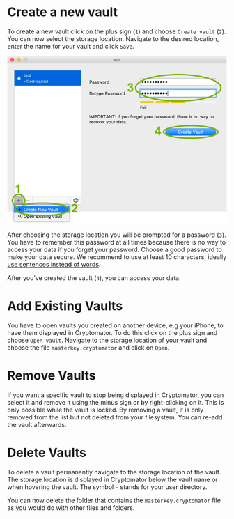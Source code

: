 # Create a new vault

To create a new vault click on the plus sign (`1`) and choose `Create vault` (`2`). You can now select the storage location. Navigate to the desired location, enter the name for your vault and click `Save`.

![How to create a new vault](../img/create-new-vault.png)

After choosing the storage location you will be prompted for a password (`3`). You have to remember this password at all times because there is no way to access your data if you forget your password. Choose a good password to make your data secure. We recommend to use at least 10 characters, ideally [use sentences instead of words](https://xkcd.com/936/).

After you’ve created the vault (`4`), you can access your data.

# Add Existing Vaults
You have to open vaults you created on another device, e.g your iPhone, to have them displayed in Cryptomator. To do this click on the plus sign and choose `Open vault`. Navigate to the storage location of your vault and choose the file `masterkey.cryptomator` and click on `Open`.

# Remove Vaults
If you want a specific vault to stop being displayed in Cryptomator, you can select it and remove it using the minus sign or by right-clicking on it. This is only possible while the vault is locked. By removing a vault, it is only removed from the list but not deleted from your filesystem. You can re-add the vault afterwards.

# Delete Vaults
To delete a vault permanently navigate to the storage location of the vault. The storage location is displayed in Cryptomator below the vault name or when hovering the vault. The symbol `~` stands for your user directory.

You can now delete the folder that contains the `masterkey.cryptomator` file as you would do with other files and folders.
